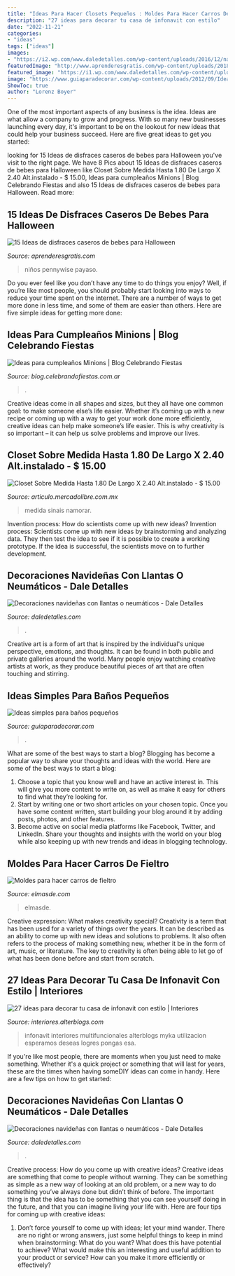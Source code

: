```yaml
---
title: "Ideas Para Hacer Closets Pequeños : Moldes Para Hacer Carros De Fieltro"
description: "27 ideas para decorar tu casa de infonavit con estilo"
date: "2022-11-21"
categories:
- "ideas"
tags: ["ideas"]
images:
- "https://i2.wp.com/www.daledetalles.com/wp-content/uploads/2016/12/navidad-con-llantas5.jpg"
featuredImage: "http://www.aprenderesgratis.com/wp-content/uploads/2018/10/disfraz-halloween-payaso-pennywise.jpg"
featured_image: "https://i1.wp.com/www.daledetalles.com/wp-content/uploads/2016/12/navidad-con-llantas4.jpg?resize=608%2C811"
image: "https://www.guiaparadecorar.com/wp-content/uploads/2012/09/Ideas-para-cuartos-de-bano-pequenos-01.jpg"
ShowToc: true
author: "Lorenz Boyer"
---
```



One of the most important aspects of any business is the idea. Ideas are what allow a company to grow and progress. With so many new businesses launching every day, it's important to be on the lookout for new ideas that could help your business succeed. Here are five great ideas to get you started: 

	

		
looking for 15 Ideas de disfraces caseros de bebes para Halloween you've visit to the right page. We have 8 Pics about 15 Ideas de disfraces caseros de bebes para Halloween like Closet Sobre Medida Hasta 1.80 De Largo X 2.40 Alt.instalado - $ 15.00, Ideas para cumpleaños Minions | Blog Celebrando Fiestas and also 15 Ideas de disfraces caseros de bebes para Halloween. Read more:
		
    
## 15 Ideas De Disfraces Caseros De Bebes Para Halloween

<img loading=lazy src="http://www.aprenderesgratis.com/wp-content/uploads/2018/10/disfraz-halloween-payaso-pennywise.jpg" onerror="this.onerror=null;this.src='https://tse3.mm.bing.net/th?id=OIP.dRYMY1YAPYmcLYzroELqnAAAAA&amp;pid=15.1';" alt="15 Ideas de disfraces caseros de bebes para Halloween">

_Source: aprenderesgratis.com_

>niños pennywise payaso. 

	

Do you ever feel like you don’t have any time to do things you enjoy? Well, if you’re like most people, you should probably start looking into ways to reduce your time spent on the internet. There are a number of ways to get more done in less time, and some of them are easier than others. Here are five simple ideas for getting more done: 
    
## Ideas Para Cumpleaños Minions | Blog Celebrando Fiestas

<img loading=lazy src="http://blog.celebrandofiestas.com.ar/wp-content/uploads/2015/08/10003503_658533284196060_1201482891339345566_n.jpg" onerror="this.onerror=null;this.src='https://tse4.mm.bing.net/th?id=OIP.-Y3mrsSfcbJW6JmLw-cX0wHaLH&amp;pid=15.1';" alt="Ideas para cumpleaños Minions | Blog Celebrando Fiestas">

_Source: blog.celebrandofiestas.com.ar_

>. 

	

Creative ideas come in all shapes and sizes, but they all have one common goal: to make someone else’s life easier. Whether it’s coming up with a new recipe or coming up with a way to get your work done more efficiently, creative ideas can help make someone’s life easier. This is why creativity is so important – it can help us solve problems and improve our lives.

    
## Closet Sobre Medida Hasta 1.80 De Largo X 2.40 Alt.instalado - $ 15.00

<img loading=lazy src="https://http2.mlstatic.com/closet-sobre-medida-hasta-180-de-largo-x-240-altinstalado-D_NQ_NP_945721-MLM20837713296_072016-O.jpg" onerror="this.onerror=null;this.src='https://tse2.mm.bing.net/th?id=OIP.U4jhzEz3H-0mOu1Gx__7PgAAAA&amp;pid=15.1';" alt="Closet Sobre Medida Hasta 1.80 De Largo X 2.40 Alt.instalado - $ 15.00">

_Source: articulo.mercadolibre.com.mx_

>medida sinais namorar. 

	

Invention process: How do scientists come up with new ideas?
Invention process: Scientists come up with new ideas by brainstorming and analyzing data. They then test the idea to see if it is possible to create a working prototype. If the idea is successful, the scientists move on to further development.

    
## Decoraciones Navideñas Con Llantas O Neumáticos - Dale Detalles

<img loading=lazy src="https://i1.wp.com/www.daledetalles.com/wp-content/uploads/2016/12/navidad-con-llantas4.jpg?resize=608%2C811" onerror="this.onerror=null;this.src='https://tse4.mm.bing.net/th?id=OIP.Hjxy0lHAqbHmhHc8L14tqAHaJ4&amp;pid=15.1';" alt="Decoraciones navideñas con llantas o neumáticos - Dale Detalles">

_Source: daledetalles.com_

>. 

	

Creative art is a form of art that is inspired by the individual's unique perspective, emotions, and thoughts. It can be found in both public and private galleries around the world. Many people enjoy watching creative artists at work, as they produce beautiful pieces of art that are often touching and stirring.

    
## Ideas Simples Para Baños Pequeños

<img loading=lazy src="https://www.guiaparadecorar.com/wp-content/uploads/2012/09/Ideas-para-cuartos-de-bano-pequenos-01.jpg" onerror="this.onerror=null;this.src='https://tse4.mm.bing.net/th?id=OIP.19hMIHf6Lg-vQdennmRbkgAAAA&amp;pid=15.1';" alt="Ideas simples para baños pequeños">

_Source: guiaparadecorar.com_

>. 

	

What are some of the best ways to start a blog?
Blogging has become a popular way to share your thoughts and ideas with the world. Here are some of the best ways to start a blog: 
1. Choose a topic that you know well and have an active interest in. This will give you more content to write on, as well as make it easy for others to find what they’re looking for. 
2. Start by writing one or two short articles on your chosen topic. Once you have some content written, start building your blog around it by adding posts, photos, and other features. 
3. Become active on social media platforms like Facebook, Twitter, and LinkedIn. Share your thoughts and insights with the world on your blog while also keeping up with new trends and ideas in blogging technology. 

    
## Moldes Para Hacer Carros De Fieltro

<img loading=lazy src="https://elmasde.com/wp-content/uploads/2015/05/auto-de-fieltro-2.jpg" onerror="this.onerror=null;this.src='https://tse1.mm.bing.net/th?id=OIP.RTMKRBBWhfidKAFg31474gHaE7&amp;pid=15.1';" alt="Moldes para hacer carros de fieltro">

_Source: elmasde.com_

>elmasde. 

	

Creative expression: What makes creativity special?
Creativity is a term that has been used for a variety of things over the years. It can be described as an ability to come up with new ideas and solutions to problems. It also often refers to the process of making something new, whether it be in the form of art, music, or literature. The key to creativity is often being able to let go of what has been done before and start from scratch.

    
## 27 Ideas Para Decorar Tu Casa De Infonavit Con Estilo | Interiores

<img loading=lazy src="http://interiores.alterblogs.com/wp-content/uploads/2017/01/27-ideas-para-decorar-tu-casa-de-infonavit-con-estilo-16.jpg" onerror="this.onerror=null;this.src='https://tse4.mm.bing.net/th?id=OIP.0g0e1naMRjpicNSBLMW2pwHaFj&amp;pid=15.1';" alt="27 ideas para decorar tu casa de infonavit con estilo | Interiores">

_Source: interiores.alterblogs.com_

>infonavit interiores multifuncionales alterblogs myka utilizacion esperamos deseas logres pongas esa. 

	

If you're like most people, there are moments when you just need to make something. Whether it's a quick project or something that will last for years, these are the times when having someDIY ideas can come in handy. Here are a few tips on how to get started:

    
## Decoraciones Navideñas Con Llantas O Neumáticos - Dale Detalles

<img loading=lazy src="https://i2.wp.com/www.daledetalles.com/wp-content/uploads/2016/12/navidad-con-llantas5.jpg" onerror="this.onerror=null;this.src='https://tse3.mm.bing.net/th?id=OIP.36XJ7RiFPc7I4AjMCOjx3QHaJ4&amp;pid=15.1';" alt="Decoraciones navideñas con llantas o neumáticos - Dale Detalles">

_Source: daledetalles.com_

>. 

	

Creative process: How do you come up with creative ideas?
Creative ideas are something that come to people without warning. They can be something as simple as a new way of looking at an old problem, or a new way to do something you’ve always done but didn’t think of before. The important thing is that the idea has to be something that you can see yourself doing in the future, and that you can imagine living your life with. Here are four tips for coming up with creative ideas: 
1. Don’t force yourself to come up with ideas; let your mind wander. There are no right or wrong answers, just some helpful things to keep in mind when brainstorming: What do you want? What does this have potential to achieve? What would make this an interesting and useful addition to your product or service? How can you make it more efficiently or effectively? 


